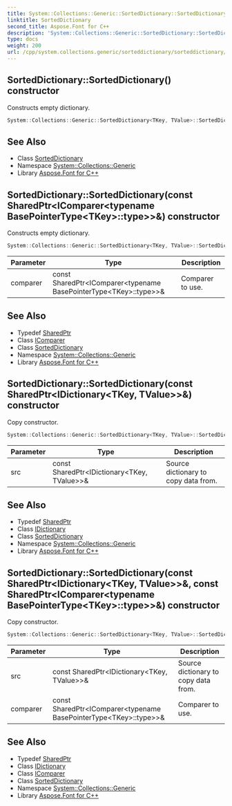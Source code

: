 ```yaml
---
title: System::Collections::Generic::SortedDictionary::SortedDictionary constructor
linktitle: SortedDictionary
second_title: Aspose.Font for C++
description: 'System::Collections::Generic::SortedDictionary::SortedDictionary constructor. Constructs empty dictionary in C++.'
type: docs
weight: 200
url: /cpp/system.collections.generic/sorteddictionary/sorteddictionary/
---
```

## SortedDictionary::SortedDictionary() constructor


Constructs empty dictionary.

```cpp
System::Collections::Generic::SortedDictionary<TKey, TValue>::SortedDictionary()
```

## See Also

* Class [SortedDictionary](../)
* Namespace [System::Collections::Generic](../../)
* Library [Aspose.Font for C++](../../../)
## SortedDictionary::SortedDictionary(const SharedPtr\<IComparer\<typename BasePointerType\<TKey\>::type\>\>\&) constructor


Constructs empty dictionary.

```cpp
System::Collections::Generic::SortedDictionary<TKey, TValue>::SortedDictionary(const SharedPtr<IComparer<typename BasePointerType<TKey>::type>> &comparer)
```


| Parameter | Type | Description |
| --- | --- | --- |
| comparer | const SharedPtr\<IComparer\<typename BasePointerType\<TKey\>::type\>\>\& | Comparer to use. |

## See Also

* Typedef [SharedPtr](../../../system/sharedptr/)
* Class [IComparer](../../icomparer/)
* Class [SortedDictionary](../)
* Namespace [System::Collections::Generic](../../)
* Library [Aspose.Font for C++](../../../)
## SortedDictionary::SortedDictionary(const SharedPtr\<IDictionary\<TKey, TValue\>\>\&) constructor


Copy constructor.

```cpp
System::Collections::Generic::SortedDictionary<TKey, TValue>::SortedDictionary(const SharedPtr<IDictionary<TKey, TValue>> &src)
```


| Parameter | Type | Description |
| --- | --- | --- |
| src | const SharedPtr\<IDictionary\<TKey, TValue\>\>\& | Source dictionary to copy data from. |

## See Also

* Typedef [SharedPtr](../../../system/sharedptr/)
* Class [IDictionary](../../idictionary/)
* Class [SortedDictionary](../)
* Namespace [System::Collections::Generic](../../)
* Library [Aspose.Font for C++](../../../)
## SortedDictionary::SortedDictionary(const SharedPtr\<IDictionary\<TKey, TValue\>\>\&, const SharedPtr\<IComparer\<typename BasePointerType\<TKey\>::type\>\>\&) constructor


Copy constructor.

```cpp
System::Collections::Generic::SortedDictionary<TKey, TValue>::SortedDictionary(const SharedPtr<IDictionary<TKey, TValue>> &src, const SharedPtr<IComparer<typename BasePointerType<TKey>::type>> &comparer)
```


| Parameter | Type | Description |
| --- | --- | --- |
| src | const SharedPtr\<IDictionary\<TKey, TValue\>\>\& | Source dictionary to copy data from. |
| comparer | const SharedPtr\<IComparer\<typename BasePointerType\<TKey\>::type\>\>\& | Comparer to use. |

## See Also

* Typedef [SharedPtr](../../../system/sharedptr/)
* Class [IDictionary](../../idictionary/)
* Class [IComparer](../../icomparer/)
* Class [SortedDictionary](../)
* Namespace [System::Collections::Generic](../../)
* Library [Aspose.Font for C++](../../../)

